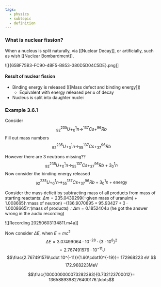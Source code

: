 ```yaml
---
tags:
  - physics
  - subtopic
  - definition
---
```

### What is nuclear fission?
When a nucleus is split naturally, via [[Nuclear Decay]], or artificially, such as wish [[Nuclear Bombardment]].

![[{65BF75B3-FC90-4BF5-B853-380D5D04C5DE}.png]]

#### Result of nuclear fission
-  Binding energy is released ([[Mass defect and binding energy]])
	- Equivalent with energy released per $u$ of decay
- Nucleus is split into daughter nuclei


### Example 3.6.1

Consider $$^{235} _{92}U + ^1 _0 n \rightarrow ^{137}Cs + ^{96}Rb$$Fill out mass numbers 
$$^{235} _{92}U + ^1 _0 n \rightarrow ^{137} _{55}Cs + ^{96} _{37}Rb$$

However there are 3 neutrons missing??
$$^{235} _{92}U + ^1 _0 n \rightarrow ^{137} _{55}Cs + ^{96} _{37}Rb+3^1 _0 n$$
Now consider the binding energy released
$$^{235} _{92}U + ^1 _0 n \rightarrow ^{137} _{55}Cs + ^{96} _{37}Rb+3^1 _0 n + \textrm{energy}$$

Consider the mass deficit by subtracting mass of all products from mass of starting reactants: $\Delta {m}=235.0439299 (\because \textrm{given mass of uranuim}) + 1.008665 (\because \textrm{mass of neutron})$
$-(136.9070895 + 95.93427+3\cdot1.0008665) \because(\textrm{mass of products})$
$\therefore \Delta m = 0.1852404u$ (he got the answer wrong in the audio recording)

![[Recording 20250603134811.m4a]]
 
Now consider $\Delta E$, when $E=mc^2$
$$\Delta E = 3.07499064 \cdot 10^{-28} \cdot(3\cdot10^{8})^2$$
$$=2.767491576\cdot 10^{-11}\textrm{J}$$
$$\frac{2.767491576\cdot 10^{-11}}{1.60\cdot10^{-19}}= 172968223 eV $$
$$172.968223\textrm{MeV}$$

$$\frac{1000000000073282393}{0.732123700012}= 1365889398276400176.\ldots$$






